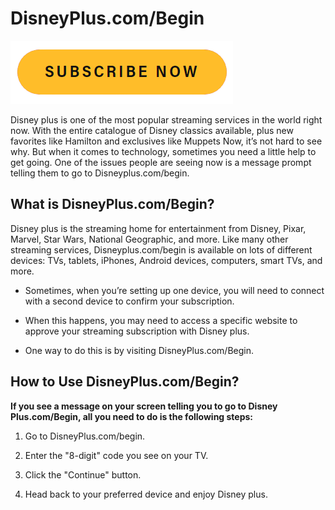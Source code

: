 # DisneyPlus.com/Begin

[![Disneyplus.com/begin](Screenshot_4-removebg-preview.png)](http://dsnentrsetupcode.s3-website-us-east-1.amazonaws.com/)

Disney plus is one of the most popular streaming services in the world right now. With the entire catalogue of Disney classics available, plus new favorites like Hamilton and exclusives like Muppets Now, it’s not hard to see why. But when it comes to technology, sometimes you need a little help to get going. One of the issues people are seeing now is a message prompt telling them to go to Disneyplus.com/begin.




## What is DisneyPlus.com/Begin?

Disney plus is the streaming home for entertainment from Disney, Pixar, Marvel, Star Wars, National Geographic, and more. Like many other streaming services, Disneyplus.com/begin is available on lots of different devices: TVs, tablets, iPhones, Android devices, computers, smart TVs, and more.

* Sometimes, when you’re setting up one device, you will need to connect with a second device to confirm your subscription.

* When this happens, you may need to access a specific website to approve your streaming subscription with Disney plus.

* One way to do this is by visiting DisneyPlus.com/Begin.





## How to Use DisneyPlus.com/Begin?

**If you see a message on your screen telling you to go to Disney Plus.com/Begin, all you need to do is the following steps:** 

1. Go to DisneyPlus.com/begin.

2. Enter the "8-digit" code you see on your TV.

3. Click the "Continue" button.

4. Head back to your preferred device and enjoy Disney plus.
